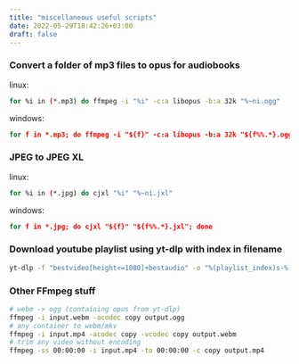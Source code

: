 ```yaml
---
title: "miscellaneous useful scripts"
date: 2022-05-29T18:42:26+03:00
draft: false
---
```


### Convert a folder of mp3 files to opus for audiobooks

linux:

```bash
for %i in (*.mp3) do ffmpeg -i "%i" -c:a libopus -b:a 32k "%~ni.ogg"
```

windows:

```cmd
for f in *.mp3; do ffmpeg -i "${f}" -c:a libopus -b:a 32k "${f%%.*}.ogg"; done
```

### JPEG to JPEG XL

linux:

```bash
for %i in (*.jpg) do cjxl "%i" "%~ni.jxl"
```

windows:

```cmd
for f in *.jpg; do cjxl "${f}" "${f%%.*}.jxl"; done
```

### Download youtube playlist using yt-dlp with index in filename

```bash
yt-dlp -f "bestvideo[height<=1080]+bestaudio" -o "%(playlist_index)s-%(title)s.%(ext)s" playlist_link
```

### Other FFmpeg stuff

```bash
# webm -> ogg (containing opus from yt-dlp)
ffmpeg -i input.webm -acodec copy output.ogg
# any container to webm/mkv
ffmpeg -i input.mp4 -acodec copy -vcodec copy output.webm
# trim any video without encoding
ffmpeg -ss 00:00:00 -i input.mp4 -to 00:00:00 -c copy output.mp4
```
